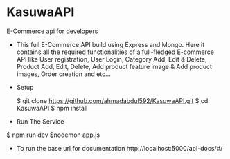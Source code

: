 # KasuwaAPI
E-Commerce api for developers
* This full E-Commerce API build using Express and Mongo. Here it contains all the required functionalities of a full-fledged E-commerce API like User registration, User Login, Category Add, Edit & Delete, Product Add, Edit, Delete, Add product feature image & Add product images, Order creation and etc...
* Setup

    $ git clone https://github.com/ahmadabdul592/KasuwaAPI.git
    $ cd KasuwaAPI
    $ npm install


* Run The Service

$ npm run dev
$nodemon app.js
* To run the base url for documentation
http://localhost:5000/api-docs/#/